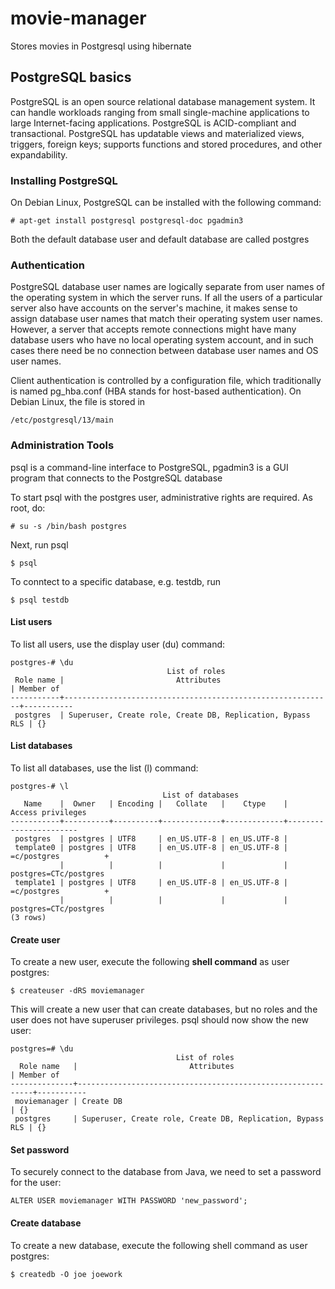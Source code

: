 # movie-manager

Stores movies in Postgresql using hibernate

## PostgreSQL basics

PostgreSQL is an open source relational database management system. It can handle workloads ranging from small single-machine applications to large Internet-facing applications.
PostgreSQL is ACID-compliant and transactional. PostgreSQL has updatable views and materialized views, triggers, foreign keys; supports functions and stored procedures, and other expandability.

### Installing PostgreSQL

On Debian Linux, PostgreSQL can be installed with the following command:

```
# apt-get install postgresql postgresql-doc pgadmin3
```

Both the default database user and default database are called postgres

### Authentication

PostgreSQL database user names are logically separate from user names of the operating system in which the server runs. If all the users of a particular server also have accounts on the server's machine, it makes sense to assign database user names that match their operating system user names. However, a server that accepts remote connections might have many database users who have no local operating system account, and in such cases there need be no connection between database user names and OS user names.

Client authentication is controlled by a configuration file, which traditionally is named pg_hba.conf (HBA stands for host-based authentication). On Debian Linux, the file is stored in

```
/etc/postgresql/13/main
```


### Administration Tools

psql is a command-line interface to PostgreSQL, pgadmin3 is a GUI program that connects to the PostgreSQL database

To start psql with the postgres user, administrative rights are required. As root, do:

```
# su -s /bin/bash postgres
```

Next, run psql

```
$ psql
```

To conntect to a specific database, e.g. testdb, run

```
$ psql testdb
```

#### List users

To list all users, use the display user (du) command:

```
postgres-# \du
                                   List of roles
 Role name |                         Attributes                         | Member of 
-----------+------------------------------------------------------------+-----------
 postgres  | Superuser, Create role, Create DB, Replication, Bypass RLS | {}
```

#### List databases

To list all databases, use the list (l) command:

```
postgres-# \l
                                  List of databases
   Name    |  Owner   | Encoding |   Collate   |    Ctype    |   Access privileges   
-----------+----------+----------+-------------+-------------+-----------------------
 postgres  | postgres | UTF8     | en_US.UTF-8 | en_US.UTF-8 | 
 template0 | postgres | UTF8     | en_US.UTF-8 | en_US.UTF-8 | =c/postgres          +
           |          |          |             |             | postgres=CTc/postgres
 template1 | postgres | UTF8     | en_US.UTF-8 | en_US.UTF-8 | =c/postgres          +
           |          |          |             |             | postgres=CTc/postgres
(3 rows)  
```

#### Create user

To create a new user, execute the following **shell command** as user postgres:

```
$ createuser -dRS moviemanager
```

This will create a new user that can create databases, but no roles and the user does not have superuser privileges. psql should now show the new user:

```
postgres=# \du
                                     List of roles
  Role name   |                         Attributes                         | Member of 
--------------+------------------------------------------------------------+-----------
 moviemanager | Create DB                                                  | {}
 postgres     | Superuser, Create role, Create DB, Replication, Bypass RLS | {}

```

#### Set password

To securely connect to the database from Java, we need to set a password for the user:

```
ALTER USER moviemanager WITH PASSWORD 'new_password';
```

#### Create database

To create a new database, execute the following shell command as user postgres:


```
$ createdb -O joe joework
```
